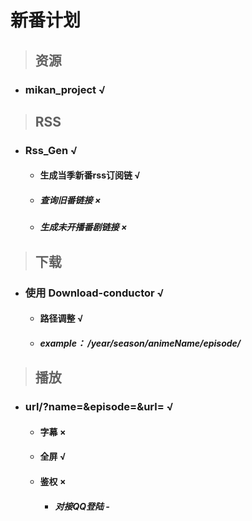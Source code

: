 
# 新番计划



> ## 资源


- ### mikan_project √

> ## RSS


- ### Rss_Gen √
    - #### 生成当季新番rss订阅链 √
    - ##### 查询旧番链接 ×
    - ##### 生成未开播番剧链接 ×


> ## 下载
 
 - ### 使用 Download-conductor √
    - #### 路径调整 √
    - ##### example： /year/season/animeName/episode/

> ## 播放
 

- ### url/?name=&episode=&url= √
    - #### 字幕 ×
    - #### 全屏 √
    - #### 鉴权 ×
        - ##### 对接QQ登陆 -





